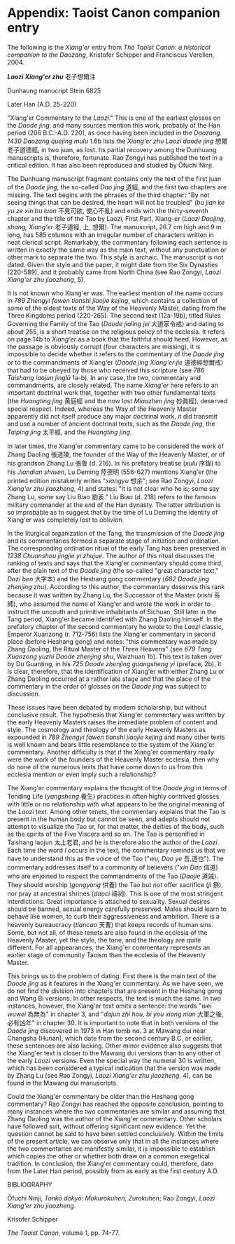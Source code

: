 # Appendix: Taoist Canon companion entry

The following is the _Xiang'er_ entry
from _The Taoist Canon: a historical companion to the Daozang_,
Kristofer Schipper and Franciscus Verellen,
2004.

_**Laozi Xiang'er zhu**_ 老子想爾注

Dunhaung manucript Stein 6825

Later Han (A.D. 25-220)

"Xiang'er Commentary to the *Laozi*."
This is one of the earliest glosses on the *Daode jing*,
and many sources mention this work,
probably of the Han period (206 B.C.-A.D. 220),
as once having been included in the *Daozang*.
*1430 Daozang quejing mulu* 1.6b lists the
*Xiang'er zhu Laozi daode jing* 想爾老子道德經,
in two juan, as lost.
Its partial recovery among the Dunhuang manuscripts is, therefore, fortunate.
Rao Zongyi has published the text in a critical edition.
It has also been reproduced and studied by Ōfuchi Ninji.

The Dunhuang manuscript fragment contains only the text of the first juan
of the *Daode jing*, the so-called *Dao jing* 道經,
and the first two chapters are missing.
The text begins with the phrases of the third chapter:
"By not seeing things that can be desired, the heart will not be troubled"
(*bu jian ke yu ze xin bu luan* 不見可欲, 使心不亂)
and ends with the thirty-seventh chapter and the title of the Tao by Laozi,
First Part, Xiang-er (*Laozi Daojing, shang, Xiang'er* 老子道經, 上, 想爾).
The manuscript, 26.7 cm high and 9 m long, has 585 columns
with an irregular number of characters written in neat clerical script.
Remarkably, the commentary following each sentence
is written in exactly the same way as the main text,
without any punctuation or other mark to separate the two.
This style is archaic. The manuscript is not dated.
Given the style and the paper, it might date from the Six Dynasties (220-589),
and it probably came from North China
(see Rao Zongyi, *Laozi Xiang'er zhu jiaozheng*, 5).

It is not known who Xiang'er was.
The earliest mention of the name occurs in
*789 Zhengyi fawen tianshi jiaojie kejing*,
which contains a collection of some of the oldest texts
of the Way of the Heavenly Master,
dating from the Three Kingdoms period (220-265).
The second text (12a-19b), titled Rules Governing the Family of the Tao
(*Daode jialing jei* 大道家令戒)
and dating to about 255, is a short treatise on the religious policy
of the ecclesia.
It refers on page 14b to *Xiang'er* as a book that the faithful should heed.
However, as the passage is obviously corrupt (four characters are missing),
it is impossible to decide whether it refers to the commentary
of the *Daode jing* or to the commandments of Xiang'er
(*Daode jing Xiang'er jie* 道德經想爾戒)
that had to be obeyed by those who received this scripture
(see *786 Taishang laojun jinglü* 1a-b).
In any case, the two, commentary and commandments, are closely related.
The name *Xiang'er* here refers to an important doctrinal work that,
together with two other fundamental texts
(the *Huangting jing* 黄庭經 and the now lost *Miaozhen jing* 妙眞經),
deserved special respect.
Indeed, whereas the Way of the Heavenly Master
apparently did not itself produce any major doctrinal work,
it did transmit and use a number of ancient doctrinal texts,
such as the *Daode jing*, the *Taiping jing* 太平經,
and the *Huangting jing*.

In later times, the Xiang'er commentary came to be considered
the work of Zhang Daoling 張道陵,
the founder of the Way of the Heavenly Master,
or of his grandson Zhang Lu 張鲁 (d. 216).
In his prefatory treatise (*xulu* 序錄) to his *Jiandian shiwen*,
Lu Deming 陸德明 (556-627) mentions Xiang'er
(the printed edition mistakenly writes "*xiangyu* 想余";
see Rao Zongyi, *Laozi Xiang'er zhu jiaozheng*, 4)
and states:
"it is not clear who he is; some say Zhang Lu, some say Liu Biao 劉表."
Liu Biao (d. 218) refers to the famous military commander
at the end of the Han dynasty.
The latter attribution is so improbable as to suggest that
by the time of Lu Deming the identity of Xiang'er
was completely lost to oblivion.

In the liturgical organization of the Tang,
the transmission of the *Daode jing* and its commentaries
formed a separate stage of initiation and ordination.
The corresponding ordination ritual of the early Tang has been preserved in
*1238 Chuanshou jingjie yi zhujue*.
The author of this ritual discusses the ranking of texts and says that
the Xiang'er commentary should come third, after the plain text
of the *Daode jing* (the so-called "great character text," *Dazi ben* 大字本)
and the Heshang gong commentary (*682 Daode jing zhenjing zhu*).
According to this author, the commentary deserves this rank
because it was written by Zhang Lu, the Successor of the Master
(*xishi* 系師), who assumed the name of Xiang'er and wrote the work
in order to instruct the uncouth and primitive inhabitants of Sichuan.
Still later in the Tang period, Xiang'er became identified with
Zhang Daoling himself.
In the prefatory chapter of the second commentary
he wrote to the *Laozi* classic, Emperor Xuanzong (r. 712-756)
lists the Xiang'er commentary in second place (before Heshang gong)
and notes: "this commentary was made by Zhang Daoling,
the Ritual Master of the Three Heavens"
(see *679 Tang Xuanzong yuzhi Daode zhenjing shu*, Waizhuan 1b).
This text is taken over by Du Guanting,
in his *725 Daode zhenjing guangsheng yi* (preface, 2b).
It is clear, therefore, that the identification of Xiang'er
with either Zhang Lu or Zhang Daoling occurred at a rather late stage
and that the place of the commentary in the order of glosses
on the *Daode jing* was subject to discussion.

These issues have been debated by modern scholarship,
but without conclusive result.
The hypothesis that Xiang'er commentary was written by
the early Heavenly Masters raises the immediate problem of content and style.
The cosmology and theology of the early Heavenly Masters as expounded in
*789 Zhengyi fawen tianshi jiaojie kejing* and many other texts is well known
and bears little resemblance to the system of the Xiang'er commentary.
Another difficulty is that if the Xiang'er commentary
really were the work of the founders of the Heavenly Master ecclesia,
then why do none of the numerous texts that have come down to us
from this ecclesia mention or even imply such a relationship?

The Xiang'er commentary explains the thought of the *Daode jing* in terms of
Tending Life (*yangsheng* 養生) practices in often highly contrived glosses
with little or no relationship with what appears to be
the original meaning of the *Laozi* text.
Among other tenets, the commentary explains
that the Tao is present in the human body but cannot be seen,
and adepts should not attempt to visualize the Tao or, for that matter,
the deities of the body, such as the spirits of the Five Viscera and so on.
The Tao is personified in Taishang laojun 太上老君,
and he is therefore also the author of the *Laozi*.
Each time the word *I* occurs in the text, the commentary reminds us
that we have to understand this as the voice of the Tao
("*wu, Dao ye* 吾,道也"). The commentary addresses itself
to a community of believers ("*xin Dao* 信道) who are enjoined to respect
the commandments of the Tao (*Daojie* 道誡).
They should worship (*gongyang* 供養) the Tao but not offer sacrifice
(*ji* 祭), nor pray at ancestral shrines (*daoci* 禱祠).
This is one of the most stringent interdictions.
Great importance is attached to sexuality.
Sexual desires should be banned, sexual energy carefully preserved.
Males should learn to behave like women,
to curb their aggressiveness and ambition.
There is a heavenly bureaucracy (*tiancao* 天曹)
that keeps records of human sins.
Some, but not all, of these tenets are also found in the ecclesia
of the Heavenly Master, yet the style, the tone, and the theology
are quite different.
For all appearances, the Xiang'er commentary represents an earlier stage
of community Taoism than the ecclesia of the Heavenly Master.

This brings us to the problem of dating.
First there is the main text of the *Daode jing*
as it features in the Xiang'er commentary.
As we have seen, we do not find the division into chapters that are present
in the Heshang gong and Wang Bi versions.
In other respects, the text is much the same.
In two instances, however, the Xiang'er text omits a sentence:
the words "*wei wuwei* 為無為" in chapter 3,
and "*dajun zhi hou, bi you xiong nian* 大軍之後, 必有凶年" in chapter 30.
It is important to note that in both versions
of the *Daode jing* discovered in 1973 in Han tomb no. 3 at Mawang dui
near Changsha (Hunan), which date from the second century B.C. or earlier,
these sentences are also lacking.
Other minor evidence also suggests that the Xiang'er text
is closer to the Mawang dui versions than to any other
of the early *Laozi* versions.
Even the special way the numeral 30 is written, which has been considered
a typical indication that the version was made by Zhang Lu
(see Rao Zongyi, *Laozi Xiang'er zhu jiaozheng*, 4),
can be found in the Mawang dui manuscripts.

Could the Xiang'er commentary be older than the Heshang gong commentary?
Rao Zongyi has reached the opposite conclusion, pointing to many instances
where the two commentaries are similar and assuming that
Zhang Daoling was the author of the Xiang'er commentary.
Other scholars have followed suit, without offering significant new evidence.
Yet the question cannot be said to have been settled conclusively.
Within the limits of the present article, we can observe only that
in all the instances where the two commentaries are manifestly similar,
it is impossible to establish which copies the other or whether both draw on
a common exegetical tradition.
In conclusion, the Xiang'er commentary could, therefore,
date from the Later Han period, possibly from as early as
the first century A.D.

BIBLIOGRAPHY

Õfuchi Ninji,
*Tonkō dōkyō: Mokurokuhen, Zurokuhen*;
Rao Zongyi, *Laozi Xiang'er zhu jiaozheng*.

Krisofer Schipper

_The Taoist Canon_,
volume 1,
pp. 74-77.

